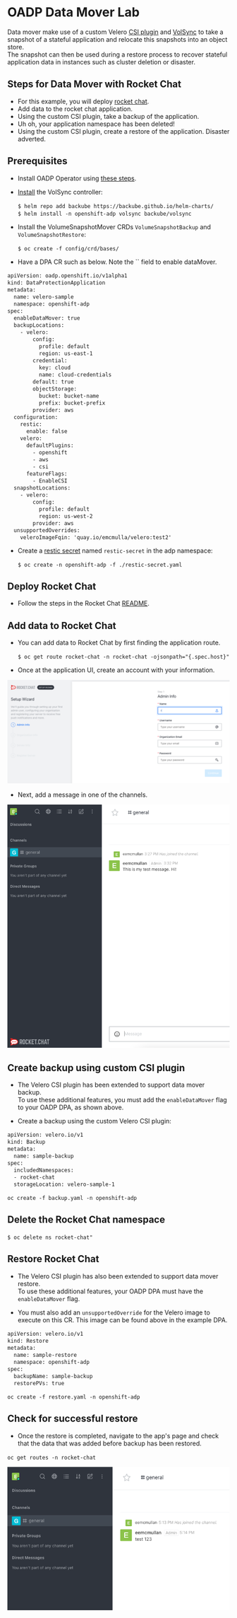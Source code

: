 # OADP Data Mover Lab

Data mover make use of a custom Velero [CSI plugin](https://github.com/openshift/velero-plugin-for-csi/tree/data-mover) 
and [VolSync](https://volsync.readthedocs.io/en/stable/) to take a snapshot
of a stateful application and relocate this snapshots into an object store.   
The snapshot can then be used during a restore process to recover stateful 
application data in instances such as cluster deletion or disaster. 

## Steps for Data Mover with Rocket Chat

* For this example, you will deploy [rocket chat](https://github.com/konveyor/mig-demo-apps/tree/master/apps/rocket-chat).
* Add data to the rocket chat application.
* Using the custom CSI plugin, take a backup of the application.
* Uh oh, your application namespace has been deleted!
* Using the custom CSI plugin, create a restore of the application. Disaster adverted.

## Prerequisites
* Install OADP Operator using [these steps](https://github.com/openshift/oadp-operator/blob/master/docs/install_olm.md).
* [Install](https://volsync.readthedocs.io/en/stable/installation/index.html) the VolSync controller:

    `$ helm repo add backube https://backube.github.io/helm-charts/`  
    `$ helm install -n openshift-adp volsync backube/volsync`

* Install the VolumeSnapshotMover CRDs `VolumeSnapshotBackup` and `VolumeSnapshotRestore`:

    `$ oc create -f config/crd/bases/`

* Have a DPA CR such as below. Note the `` field to enable dataMover.


```
apiVersion: oadp.openshift.io/v1alpha1
kind: DataProtectionApplication
metadata:
  name: velero-sample
  namespace: openshift-adp
spec:
  enableDataMover: true
  backupLocations:
    - velero:
        config:
          profile: default
          region: us-east-1
        credential:
          key: cloud
          name: cloud-credentials
        default: true
        objectStorage:
          bucket: bucket-name
          prefix: bucket-prefix
        provider: aws
  configuration:
    restic:
      enable: false
    velero:
      defaultPlugins:
        - openshift
        - aws
        - csi
      featureFlags:
        - EnableCSI
  snapshotLocations:
    - velero:
        config:
          profile: default
          region: us-west-2
        provider: aws
  unsupportedOverrides:
    veleroImageFqin: 'quay.io/emcmulla/velero:test2'
```

* Create a [restic secret](https://volsync.readthedocs.io/en/stable/usage/restic/index.html#id2) named `restic-secret` in the adp namespace:

    `$ oc create -n openshift-adp -f ./restic-secret.yaml`

## Deploy Rocket Chat

* Follow the steps in the Rocket Chat [README](https://github.com/konveyor/mig-demo-apps/blob/master/apps/rocket-chat/README.md).

## Add data to Rocket Chat

* You can add data to Rocket Chat by first finding the application route.

    `$ oc get route rocket-chat -n rocket-chat -ojsonpath="{.spec.host}"`

* Once at the application UI, create an account with your information. 

![Rocket_chat_home](/docs/examples/images/rocket_chat_home.png)

* Next, add a message in one of the channels.

![Rocket_chat_message](/docs/examples/images/message.png)
        

## Create backup using custom CSI plugin

* The Velero CSI plugin has been extended to support data mover backup.  
To use these additional features, you must add the `enableDataMover` flag 
to your OADP DPA, as shown above. 

* Create a backup using the custom Velero CSI plugin:

```
apiVersion: velero.io/v1
kind: Backup
metadata:
  name: sample-backup
spec:
  includedNamespaces:
  - rocket-chat
  storageLocation: velero-sample-1
```

`oc create -f backup.yaml -n openshift-adp`

## Delete the Rocket Chat namespace

`$ oc delete ns rocket-chat"`

## Restore Rocket Chat

* The Velero CSI plugin has also been extended to support data mover restore.  
To use these additional features, your OADP DPA must have the `enableDataMover` flag.

* You must also add an `unsupportedOverride` for the Velero image 
to execute on this CR. This image can be found above in the example DPA.

```
apiVersion: velero.io/v1
kind: Restore
metadata:
  name: sample-restore
  namespace: openshift-adp
spec:
  backupName: sample-backup
  restorePVs: true
```

`oc create -f restore.yaml -n openshift-adp`

## Check for successful restore

* Once the restore is completed, navigate to the app's page and check
that the data that was added before backup has been restored.

`oc get routes -n rocket-chat`

![Rocket_chat_restore](/docs/examples/images/restore.png)